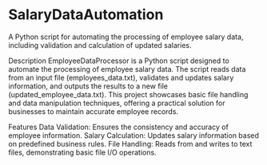 # SalaryDataAutomation
A Python script for automating the processing of employee salary data, including validation and calculation of updated salaries.

Description
EmployeeDataProcessor is a Python script designed to automate the processing of employee salary data. The script reads data from an input file (employees_data.txt), validates and updates salary information, and outputs the results to a new file (updated_employee_data.txt). This project showcases basic file handling and data manipulation techniques, offering a practical solution for businesses to maintain accurate employee records.

Features
Data Validation: Ensures the consistency and accuracy of employee information.
Salary Calculation: Updates salary information based on predefined business rules.
File Handling: Reads from and writes to text files, demonstrating basic file I/O operations.
